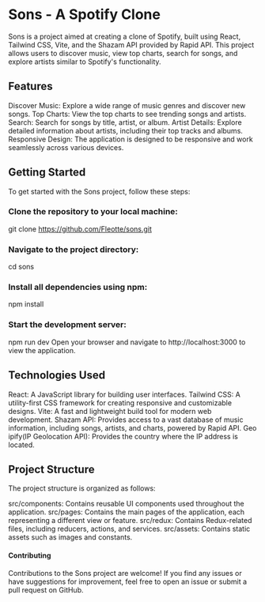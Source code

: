 # Sons - A Spotify Clone
Sons is a project aimed at creating a clone of Spotify, built using React, Tailwind CSS, Vite, and the Shazam API provided by Rapid API. This project allows users to discover music, view top charts, search for songs, and explore artists similar to Spotify's functionality.

## Features
Discover Music: Explore a wide range of music genres and discover new songs.
Top Charts: View the top charts to see trending songs and artists.
Search: Search for songs by title, artist, or album.
Artist Details: Explore detailed information about artists, including their top tracks and albums.
Responsive Design: The application is designed to be responsive and work seamlessly across various devices.

## Getting Started
To get started with the Sons project, follow these steps:

### Clone the repository to your local machine:
git clone https://github.com/Fleotte/sons.git
### Navigate to the project directory:
cd sons
### Install all dependencies using npm:
npm install
### Start the development server:
npm run dev
Open your browser and navigate to http://localhost:3000 to view the application.

## Technologies Used
React: A JavaScript library for building user interfaces.
Tailwind CSS: A utility-first CSS framework for creating responsive and customizable designs.
Vite: A fast and lightweight build tool for modern web development.
Shazam API: Provides access to a vast database of music information, including songs, artists, and charts, powered by Rapid API.
Geo ipify(IP Geolocation API): Provides the country where the IP address is located.

## Project Structure
The project structure is organized as follows:

src/components: Contains reusable UI components used throughout the application.
src/pages: Contains the main pages of the application, each representing a different view or feature.
src/redux: Contains Redux-related files, including reducers, actions, and services.
src/assets: Contains static assets such as images and constants.

#### Contributing
Contributions to the Sons project are welcome! If you find any issues or have suggestions for improvement, feel free to open an issue or submit a pull request on GitHub.
